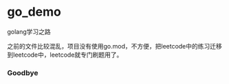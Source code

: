 # go_demo
golang学习之路

之前的文件比较混乱，项目没有使用go.mod，不方便，把leetcode中的练习迁移到leetcode中，leetcode就专门刷题用了。

### Goodbye